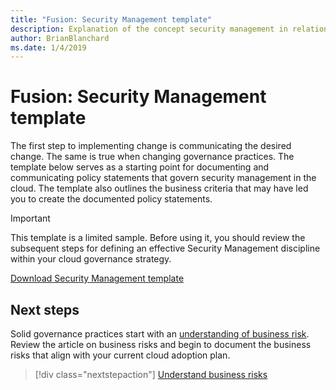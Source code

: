 ```yaml
---
title: "Fusion: Security Management template"
description: Explanation of the concept security management in relation to cloud governance
author: BrianBlanchard
ms.date: 1/4/2019
---
```


# Fusion: Security Management template

The first step to implementing change is communicating the desired change. The same is true when changing governance practices. The template below serves as a starting point for documenting and communicating policy statements that govern security management in the cloud. The template also outlines the business criteria that may have led you to create the documented policy statements.

> [!IMPORTANT]
> This template is a limited sample. Before using it, you should review the subsequent steps for defining an effective Security Management discipline within your cloud governance strategy.

<!-- markdownlint-disable MD033 -->

 <a href="https://archcenter.blob.core.windows.net/cdn/fusion/governance/Security Management Template.docx">Download Security Management template</a>

<!-- markdownlint-enable MD033 -->

## Next steps

Solid governance practices start with an [understanding of business risk](./business-risks.md). Review the article on business risks and begin to document the business risks that align with your current cloud adoption plan.

> [!div class="nextstepaction"]
> [Understand business risks](./business-risks.md)
